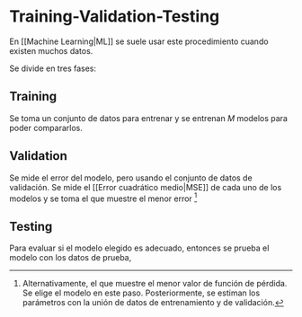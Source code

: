 # Training-Validation-Testing

En [[Machine Learning|ML]] se suele usar este procedimiento cuando existen muchos datos. 

Se divide en tres fases:

## Training

Se toma un conjunto de datos para entrenar y se entrenan $M$ modelos para poder compararlos. 

## Validation

Se mide el error del modelo, pero usando el conjunto de datos de validación. Se mide el [[Error cuadrático medio|MSE]] de cada uno de los modelos y se toma el que muestre el menor error [^1]

[^1]: Alternativamente, el que muestre el menor valor de función de pérdida.
Se elige el modelo en este paso. Posteriormente, se estiman los parámetros con la unión de datos de entrenamiento y de validación.

## Testing

Para evaluar si el modelo elegido es adecuado, entonces se prueba el modelo con los datos de prueba, 